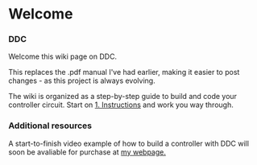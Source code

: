 # Welcome

### DDC

Welcome this wiki page on DDC.

This replaces the .pdf manual I've had earlier, making it easier to post changes - as this project is always evolving.

The wiki is organized as a step-by-step guide to build and code your controller circuit. Start on [1. Instructions](https://github.com/andreasdahl1987/DahlDesignDDC/wiki/1.-Introduction) and work you way through.

### Additional resources

A start-to-finish video example of how to build a controller with DDC will soon be avaliable for purchase at [my webpage.](https://www.dahldesign.eu/)
